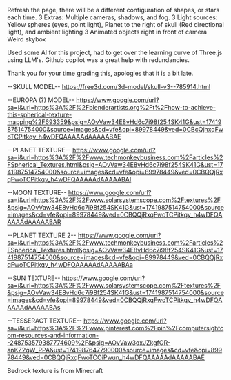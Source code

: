 Refresh the page, there will be a different configuration of shapes, or stars each time.
3 Extras: Multiple cameras, shadows, and fog.
3 Light sources: Yellow spheres (eyes, point light), Planet to the right of skull (Red directional light), and ambient lighting
3 Animated objects right in front of camera
Weird skybox

Used some AI for this project, had to get over the learning curve of Three.js using LLM's. 
Github copilot was a great help with redundancies.

Thank you for your time grading this, apologies that it is a bit late.


--SKULL MODEL--
https://free3d.com/3d-model/skull-v3--785914.html

--EUROPA (?) MODEL--
https://www.google.com/url?sa=i&url=https%3A%2F%2Fblenderartists.org%2Ft%2Fhow-to-achieve-this-spherical-texture-mapping%2F693359&psig=AOvVaw34E8vHd6c7i98f254SK41G&ust=1741987514754000&source=images&cd=vfe&opi=89978449&ved=0CBcQjhxqFwoTCPitkqv_h4wDFQAAAAAdAAAAABAE 

--PLANET TEXTURE--
https://www.google.com/url?sa=i&url=https%3A%2F%2Fwww.techmonkeybusiness.com%2Farticles%2FSpherical_Textures.html&psig=AOvVaw34E8vHd6c7i98f254SK41G&ust=1741987514754000&source=images&cd=vfe&opi=89978449&ved=0CBQQjRxqFwoTCPitkqv_h4wDFQAAAAAdAAAAABAI

--MOON TEXTURE--
https://www.google.com/url?sa=i&url=https%3A%2F%2Fwww.solarsystemscope.com%2Ftextures%2F&psig=AOvVaw34E8vHd6c7i98f254SK41G&ust=1741987514754000&source=images&cd=vfe&opi=89978449&ved=0CBQQjRxqFwoTCPitkqv_h4wDFQAAAAAdAAAAABAR

--PLANET TEXTURE 2--
https://www.google.com/url?sa=i&url=https%3A%2F%2Fwww.techmonkeybusiness.com%2Farticles%2FSpherical_Textures.html&psig=AOvVaw34E8vHd6c7i98f254SK41G&ust=1741987514754000&source=images&cd=vfe&opi=89978449&ved=0CBQQjRxqFwoTCPitkqv_h4wDFQAAAAAdAAAAABAa

--SUN TEXTURE--
https://www.google.com/url?sa=i&url=https%3A%2F%2Fwww.solarsystemscope.com%2Ftextures%2F&psig=AOvVaw34E8vHd6c7i98f254SK41G&ust=1741987514754000&source=images&cd=vfe&opi=89978449&ved=0CBQQjRxqFwoTCPitkqv_h4wDFQAAAAAdAAAAABAs

--TESSERACT TEXTURE--
https://www.google.com/url?sa=i&url=https%3A%2F%2Fwww.pinterest.com%2Fpin%2Fcomputersightcom-resources-and-information--248753579387774609%2F&psig=AOvVaw3qxJZkgfOR-anKZ2qW_PPA&ust=1741987647790000&source=images&cd=vfe&opi=89978449&ved=0CBQQjRxqFwoTCOiPwun_h4wDFQAAAAAdAAAAABAE

Bedrock texture is from Minecraft
